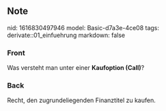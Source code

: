 ## Note
nid: 1616830497946
model: Basic-d7a3e-4ce08
tags: derivate::01_einfuehrung
markdown: false

### Front
Was versteht man unter einer <b>Kaufoption (Call)</b>?

### Back
Recht, den zugrundeliegenden Finanztitel zu kaufen.
